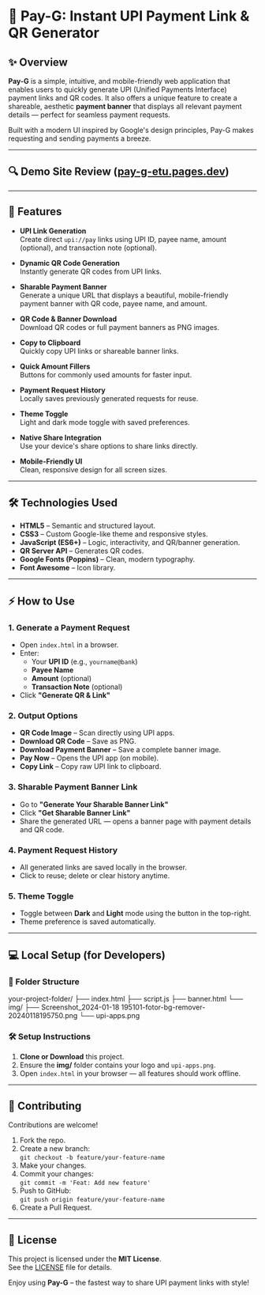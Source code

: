 # 💸 Pay-G: Instant UPI Payment Link & QR Generator

## ✨ Overview
**Pay-G** is a simple, intuitive, and mobile-friendly web application that enables users to quickly generate UPI (Unified Payments Interface) payment links and QR codes. It also offers a unique feature to create a shareable, aesthetic **payment banner** that displays all relevant payment details — perfect for seamless payment requests.

Built with a modern UI inspired by Google's design principles, Pay-G makes requesting and sending payments a breeze.

---

## 🔍 Demo Site Review ([pay-g-etu.pages.dev](https://pay-g-etu.pages.dev/))

---
## 🚀 Features

- **UPI Link Generation**  
  Create direct `upi://pay` links using UPI ID, payee name, amount (optional), and transaction note (optional).

- **Dynamic QR Code Generation**  
  Instantly generate QR codes from UPI links.

- **Sharable Payment Banner**  
  Generate a unique URL that displays a beautiful, mobile-friendly payment banner with QR code, payee name, and amount.

- **QR Code & Banner Download**  
  Download QR codes or full payment banners as PNG images.

- **Copy to Clipboard**  
  Quickly copy UPI links or shareable banner links.

- **Quick Amount Fillers**  
  Buttons for commonly used amounts for faster input.

- **Payment Request History**  
  Locally saves previously generated requests for reuse.

- **Theme Toggle**  
  Light and dark mode toggle with saved preferences.

- **Native Share Integration**  
  Use your device's share options to share links directly.

- **Mobile-Friendly UI**  
  Clean, responsive design for all screen sizes.

---

## 🛠️ Technologies Used

- **HTML5** – Semantic and structured layout.
- **CSS3** – Custom Google-like theme and responsive styles.
- **JavaScript (ES6+)** – Logic, interactivity, and QR/banner generation.
- **QR Server API** – Generates QR codes.
- **Google Fonts (Poppins)** – Clean, modern typography.
- **Font Awesome** – Icon library.

---

## ⚡ How to Use

### 1. Generate a Payment Request
- Open `index.html` in a browser.
- Enter:
  - Your **UPI ID** (e.g., `yourname@bank`)
  - **Payee Name**
  - **Amount** (optional)
  - **Transaction Note** (optional)
- Click **"Generate QR & Link"**

### 2. Output Options
- **QR Code Image** – Scan directly using UPI apps.
- **Download QR Code** – Save as PNG.
- **Download Payment Banner** – Save a complete banner image.
- **Pay Now** – Opens the UPI app (on mobile).
- **Copy Link** – Copy raw UPI link to clipboard.

### 3. Sharable Payment Banner Link
- Go to **"Generate Your Sharable Banner Link"**
- Click **"Get Sharable Banner Link"**
- Share the generated URL — opens a banner page with payment details and QR code.

### 4. Payment Request History
- All generated links are saved locally in the browser.
- Click to reuse; delete or clear history anytime.

### 5. Theme Toggle
- Toggle between **Dark** and **Light** mode using the button in the top-right.
- Theme preference is saved automatically.

---

## 💻 Local Setup (for Developers)

### 📁 Folder Structure

your-project-folder/
├── index.html
├── script.js
├── banner.html
└── img/
├── Screenshot_2024-01-18 195101-fotor-bg-remover-20240118195750.png
└── upi-apps.png

### 🛠 Setup Instructions
1. **Clone or Download** this project.
2. Ensure the **img/** folder contains your logo and `upi-apps.png`.
3. Open `index.html` in your browser — all features should work offline.

---

## 🤝 Contributing

Contributions are welcome!

1. Fork the repo.
2. Create a new branch:  
   `git checkout -b feature/your-feature-name`
3. Make your changes.
4. Commit your changes:  
   `git commit -m 'Feat: Add new feature'`
5. Push to GitHub:  
   `git push origin feature/your-feature-name`
6. Create a Pull Request.

---

## 📄 License

This project is licensed under the **MIT License**.  
See the [LICENSE](./LICENSE) file for details.

Enjoy using **Pay-G** – the fastest way to share UPI payment links with style!

